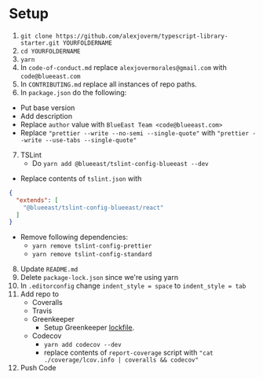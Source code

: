 # Setup

1. `git clone https://github.com/alexjoverm/typescript-library-starter.git YOURFOLDERNAME`
2. `cd YOURFOLDERNAME`
3. `yarn`
4. In `code-of-conduct.md` replace `alexjovermorales@gmail.com` with `code@blueeast.com`
5. In `CONTRIBUTING.md` replace all instances of repo paths.
6. In `package.json` do the following:
  - Put base version
  - Add description
  - Replace `author` value with `BlueEast Team <code@blueeast.com>`
  - Replace `"prettier --write --no-semi --single-quote"` with `"prettier --write --use-tabs --single-quote"`
7. TSLint
	- Do `yarn add @blueeast/tslint-config-blueeast --dev`
  - Replace contents of `tslint.json` with

```json
{
  "extends": [
    "@blueeast/tslint-config-blueeast/react"
  ]
}
```

  - Remove following dependencies:
    - `yarn remove tslint-config-prettier`
    - `yarn remove tslint-config-standard`

8. Update `README.md`
9. Delete `package-lock.json` since we're using yarn
10. In `.editorconfig` change `indent_style = space` to `indent_style = tab`
11. Add repo to
	- Coveralls
	- Travis
	- Greenkeeper
		- Setup Greenkeeper [lockfile](https://github.com/greenkeeperio/greenkeeper-lockfile).
	- Codecov
		- `yarn add codecov --dev`
		- replace contents of `report-coverage` script with `"cat ./coverage/lcov.info | coveralls && codecov"`
12. Push Code

